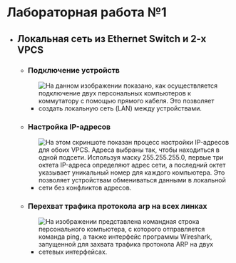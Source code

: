 # Лабораторная работа №1

- ## Локальная сеть из Ethernet Switch и 2-х VPCS
    - ### Подключение устройств
        - ![На данном изображении показано, как осуществляется подключение двух персональных компьютеров к коммутатору с помощью прямого кабеля. Это позволяет создать локальную сеть (LAN) между устройствами.](https://github.com/khaustovdn/Eltex/tree/main/src/module-4/images/lab-1/1.1.png?raw=true)
    - ### Настройка IP-адресов
        - ![На этом скриншоте показан процесс настройки IP-адресов для обоих VPCS. Адреса выбраны так, чтобы находиться в одной подсети. Используя маску 255.255.255.0, первые три октета IP-адреса определяют адрес сети, а последний октет указывает уникальный номер для каждого компьютера. Это позволяет устройствам обмениваться данными в локальной сети без конфликтов адресов.](https://github.com/khaustovdn/Eltex/tree/main/src/module-4/images/lab-1/1.2.png?raw=true)
    - ### Перехват трафика протокола arp на всех линках
        - ![На изображении представлена командная строка персонального компьютера, с которого отправляется команда ping, а также интерфейс программы Wireshark, запущенной для захвата трафика протокола ARP на двух сетевых интерфейсах.](https://github.com/khaustovdn/Eltex/tree/main/src/module-4/images/lab-1/1.3.png?raw=true)

